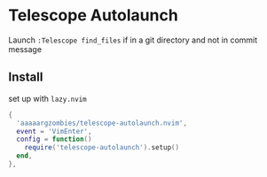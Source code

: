 # Telescope Autolaunch

Launch `:Telescope find_files` if in a git directory and not in commit message

## Install

set up with `lazy.nvim`

```lua
{
  'aaaaargzombies/telescope-autolaunch.nvim',
  event = 'VimEnter',
  config = function()
    require('telescope-autolaunch').setup()
  end,
},
```
